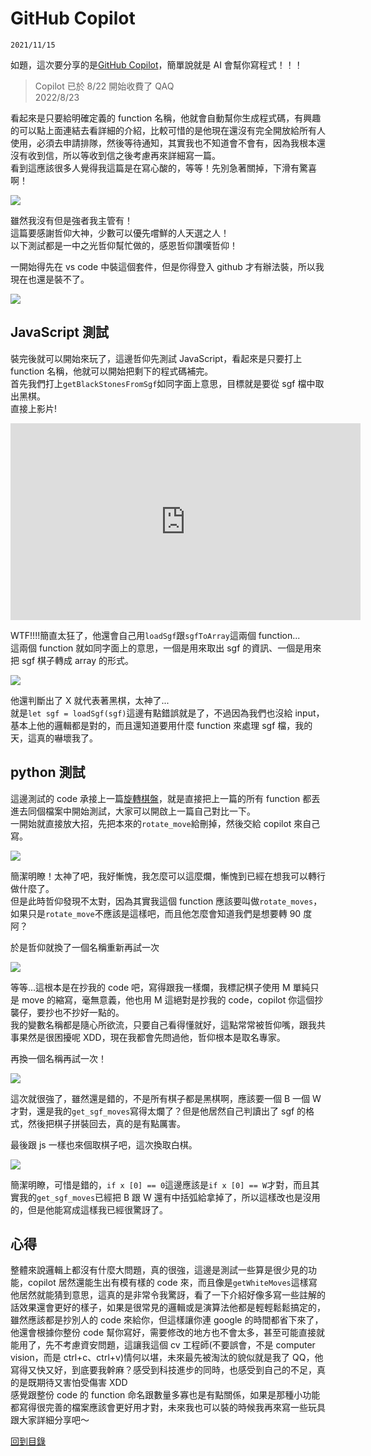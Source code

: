 # GitHub Copilot

`2021/11/15`

如題，這次要分享的是[GitHub Copilot](https://copilot.github.com/)，簡單說就是 AI 會幫你寫程式！！！<br>

> Copilot 已於 8/22 開始收費了 QAQ<br>
> 2022/8/23

看起來是只要給明確定義的 function 名稱，他就會自動幫你生成程式碼，有興趣的可以點上面連結去看詳細的介紹，比較可惜的是他現在還沒有完全開放給所有人使用，必須去申請排隊，然後等待通知，其實我也不知道會不會有，因為我根本還沒有收到信，所以等收到信之後考慮再來詳細寫一篇。<br>
看到這應該很多人覺得我這篇是在寫心酸的，等等！先別急著關掉，下滑有驚喜啊！

![](https://i.imgur.com/RAnijuL.png)

雖然我沒有但是強者我主管有！<br>
這篇要感謝哲仰大神，少數可以優先嚐鮮的人天選之人！<br>
以下測試都是一中之光哲仰幫忙做的，感恩哲仰讚嘆哲仰！

一開始得先在 vs code 中裝這個套件，但是你得登入 github 才有辦法裝，所以我現在也還是裝不了。

![](https://i.imgur.com/TGHjAnu.png)

## JavaScript 測試

裝完後就可以開始來玩了，這邊哲仰先測試 JavaScript，看起來是只要打上 function 名稱，他就可以開始把剩下的程式碼補完。<br>
首先我們打上`getBlackStonesFromSgf`如同字面上意思，目標就是要從 sgf 檔中取出黑棋。<br>
直接上影片!

<iframe width="560" height="315" src="https://www.youtube.com/embed/0XgUsWZYa1A" title="YouTube video player" frameborder="0" allow="accelerometer; autoplay; clipboard-write; encrypted-media; gyroscope; picture-in-picture" allowfullscreen></iframe>

WTF!!!!簡直太狂了，他還會自己用`loadSgf`跟`sgfToArray`這兩個 function...<br>
這兩個 function 就如同字面上的意思，一個是用來取出 sgf 的資訊、一個是用來把 sgf 棋子轉成 array 的形式。

![](https://i.imgur.com/ogOCG7B.png)

他還判斷出了 X 就代表著黑棋，太神了...<br>
就是`let sgf = loadSgf(sgf)`這邊有點錯誤就是了，不過因為我們也沒給 input，基本上他的邏輯都是對的，而且還知道要用什麼 function 來處理 sgf 檔，我的天，這真的嚇壞我了。

## python 測試

這邊測試的 code 承接上一篇[旋轉棋盤](https://hackmd.io/@Marsgoat/rotate)，就是直接把上一篇的所有 function 都丟進去同個檔案中開始測試，大家可以開啟上一篇自己對比一下。<br>
一開始就直接放大招，先把本來的`rotate_move`給刪掉，然後交給 copilot 來自己寫。

![](https://i.imgur.com/5FWZluF.png)

簡潔明瞭！太神了吧，我好慚愧，我怎麼可以這麼爛，慚愧到已經在想我可以轉行做什麼了。<br>
但是此時哲仰發現不太對，因為其實我這個 function 應該要叫做`rotate_moves`，如果只是`rotate_move`不應該是這樣吧，而且他怎麼會知道我們是想要轉 90 度阿？

於是哲仰就換了一個名稱重新再試一次

![](https://i.imgur.com/XhQJeeN.png)

等等...這根本是在抄我的 code 吧，寫得跟我一樣爛，我標記棋子使用 M 單純只是 move 的縮寫，毫無意義，他也用 M 這絕對是抄我的 code，copilot 你這個抄襲仔，要抄也不抄好一點的。<br>
我的變數名稱都是隨心所欲流，只要自己看得懂就好，這點常常被哲仰嘴，跟我共事果然是很困擾呢 XDD，現在我都會先問過他，哲仰根本是取名專家。

再換一個名稱再試一次！

![](https://i.imgur.com/ShRV155.png)

這次就很強了，雖然還是錯的，不是所有棋子都是黑棋啊，應該要一個 B 一個 W 才對，還是我的`get_sgf_moves`寫得太爛了？但是他居然自己判讀出了 sgf 的格式，然後把棋子拼裝回去，真的是有點厲害。

最後跟 js 一樣也來個取棋子吧，這次換取白棋。

![](https://i.imgur.com/osrZjEb.png)

簡潔明瞭，可惜是錯的，`if x [0] == 0`這邊應該是`if x [0] == W`才對，而且其實我的`get_sgf_moves`已經把 B 跟 W 還有中括弧給拿掉了，所以這樣改也是沒用的，但是他能寫成這樣我已經很驚訝了。

## 心得

整體來說邏輯上都沒有什麼大問題，真的很強，這邊是測試一些算是很少見的功能，copilot 居然還能生出有模有樣的 code 來，而且像是`getWhiteMoves`這樣寫他居然就能猜到意思，這真的是非常令我驚訝，看了一下介紹好像多寫一些註解的話效果還會更好的樣子，如果是很常見的邏輯或是演算法他都是輕輕鬆鬆搞定的，雖然應該都是抄別人的 code 來給你，但這樣讓你連 google 的時間都省下來了，他還會根據你整份 code 幫你寫好，需要修改的地方也不會太多，甚至可能直接就能用了，先不考慮資安問題，這讓我這個 cv 工程師(不要誤會，不是 computer vision，而是 ctrl+c、ctrl+v)情何以堪，未來最先被淘汰的貌似就是我了 QQ，他寫得又快又好，到底要我幹麻？感受到科技進步的同時，也感受到自己的不足，真的是既期待又害怕受傷害 XDD<br>
感覺跟整份 code 的 function 命名跟數量多寡也是有點關係，如果是那種小功能都寫得很完善的檔案應該會更好用才對，未來我也可以裝的時候我再來寫一些玩具跟大家詳細分享吧～

[回到目錄](/coding/)
